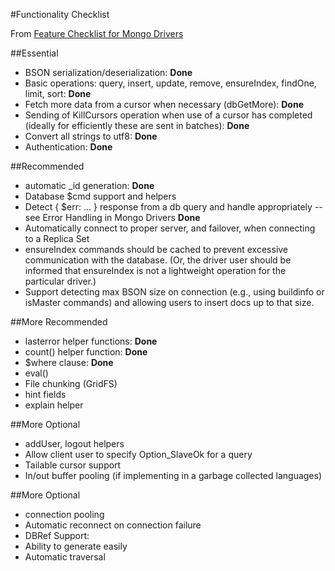 #Functionality Checklist

From [Feature Checklist for Mongo Drivers](http://www.mongodb.org/display/DOCS/Feature+Checklist+for+Mongo+Drivers)

##Essential

- BSON serialization/deserialization: **Done**
- Basic operations: query, insert, update, remove, ensureIndex, findOne, limit, sort: **Done**
- Fetch more data from a cursor when necessary (dbGetMore): **Done**
- Sending of KillCursors operation when use of a cursor has completed (ideally for efficiently these are sent in batches): **Done**
- Convert all strings to utf8: **Done**
- Authentication: **Done**

##Recommended

- automatic _id generation: **Done**
- Database $cmd support and helpers
- Detect { $err: ... } response from a db query and handle appropriately --see Error Handling in Mongo Drivers **Done**
- Automatically connect to proper server, and failover, when connecting to a Replica Set
- ensureIndex commands should be cached to prevent excessive communication with the database. (Or, the driver user should be informed that ensureIndex is not a lightweight operation for the particular driver.)
- Support detecting max BSON size on connection (e.g., using buildinfo or isMaster commands) and allowing users to insert docs up to that size.


##More Recommended

- lasterror helper functions: **Done**
- count() helper function: **Done**
- $where clause: **Done**
- eval()
- File chunking (GridFS)
- hint fields
- explain helper

##More Optional

- addUser, logout helpers
- Allow client user to specify Option_SlaveOk for a query
- Tailable cursor support
- In/out buffer pooling (if implementing in a garbage collected languages)

##More Optional

- connection pooling
- Automatic reconnect on connection failure
- DBRef Support:
 - Ability to generate easily
 - Automatic traversal